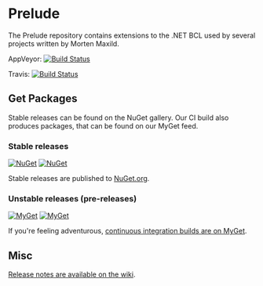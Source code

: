 # Prelude

The Prelude repository contains extensions to the .NET BCL used by several projects written by Morten Maxild.

AppVeyor: [![Build Status](https://ci.appveyor.com/api/projects/status/kkcqonha77p6dj2l?svg=true)](https://ci.appveyor.com/project/maxild/prelude)

Travis:  [![Build Status](https://travis-ci.org/maxild/Prelude.svg?branch=dotnetcli)](https://travis-ci.org/maxild/Prelude)

## Get Packages

Stable releases can be found on the NuGet gallery. Our CI build also produces packages, that can be found on our MyGet feed.

### Stable releases

[![NuGet](https://img.shields.io/nuget/v/Maxfire.Prelude.Core.svg?label=Maxfire.Prelude.Core)](https://www.nuget.org/packages/Maxfire.Prelude.Core/)
[![NuGet](https://img.shields.io/nuget/v/Maxfire.Prelude.ComponentModel.TypeConverter.svg?label=Maxfire.Prelude.ComponentModel.TypeConverter)](https://www.nuget.org/packages/Maxfire.Prelude.ComponentModel.TypeConverter/)

Stable releases are published to [NuGet.org](https://www.nuget.org/packages?q=Maxfire.Prelude).

### Unstable releases (pre-releases)

[![MyGet](https://img.shields.io/myget/maxfire-ci/vpre/Maxfire.Prelude.Core.svg?label=Maxfire.Prelude.Core)](https://www.myget.org/gallery/maxfire-ci)
[![MyGet](https://img.shields.io/myget/maxfire-ci/vpre/Maxfire.Prelude.ComponentModel.TypeConverter.svg?label=Maxfire.Prelude.ComponentModel.TypeConverter)](https://www.myget.org/gallery/maxfire-ci)

If you're feeling adventurous, [continuous integration builds are on MyGet](https://www.myget.org/gallery/maxfire-ci).

## Misc

[Release notes are available on the wiki](https://github.com/maxild/Prelude/wiki/Release-Notes).

